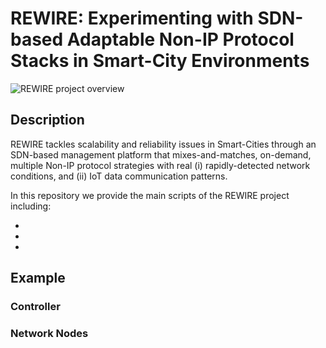 # REWIRE: Experimenting with SDN-based Adaptable Non-IP Protocol Stacks in Smart-City Environments


![REWIRE project overview](/rewire.jpg)

## Description

REWIRE tackles scalability and reliability issues in Smart-Cities through an SDN-based management platform that mixes-and-matches, on-demand, multiple Non-IP protocol strategies with real (i) rapidly-detected network conditions, and (ii) IoT data communication patterns.

In this repository we provide the main scripts of the REWIRE project including:

*
*
*

## Example

### Controller

### Network Nodes


